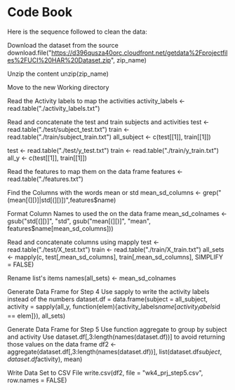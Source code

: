 # Code Book

Here is the sequence followed to clean the data:

Download the dataset from the source
download.file("https://d396qusza40orc.cloudfront.net/getdata%2Fprojectfiles%2FUCI%20HAR%20Dataset.zip", zip_name)

Unzip the content
unzip(zip_name)

Move to the new Working directory

Read the Activity labels to map the activities
activity_labels <- read.table("./activity_labels.txt")


Read and concatenate the test and train subjects and activities
test <- read.table("./test/subject_test.txt")
train <- read.table("./train/subject_train.txt")
all_subject <- c(test[[1]], train[[1]])

test <- read.table("./test/y_test.txt")
train <- read.table("./train/y_train.txt")
all_y <- c(test[[1]], train[[1]])

Read the features to map them on the data frame
features <- read.table("./features.txt")

Find the Columns with the words mean or std
mean_sd_columns <- grep("(mean[(][)]|std[(][)])",features$name)

Format Column Names to used the on the data frame
mean_sd_colnames <- gsub("std[(][)]", "std", gsub("mean[(][)]", "mean", features$name[mean_sd_columns]))

Read and concatenate columns using mapply
test <- read.table("./test/X_test.txt")
train <- read.table("./train/X_train.txt")
all_sets <- mapply(c, test[,mean_sd_columns], train[,mean_sd_columns], SIMPLIFY = FALSE)

Rename list's items
names(all_sets) <- mean_sd_colnames

Generate Data Frame for Step 4
Use sapply to write the activity labels instead of the numbers
dataset.df = data.frame(subject = all_subject, activity = sapply(all_y, function(elem){activity_labels$name[activity_labels$id == elem]}), all_sets)

Generate Data Frame for Step 5
Use function aggregate to group by subject and activity
Use dataset.df[,3:length(names(dataset.df))] to avoid returning those values on the data frame
df2 <- aggregate(dataset.df[,3:length(names(dataset.df))], list(dataset.df$subject, dataset.df$activity), mean)

Write Data Set to CSV File
write.csv(df2, file = "wk4_prj_step5.csv", row.names = FALSE)

